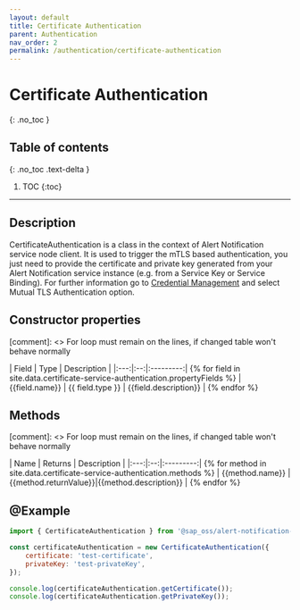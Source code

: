 ```yaml
---
layout: default
title: Certificate Authentication
parent: Authentication
nav_order: 2
permalink: /authentication/certificate-authentication
---
```


# Certificate Authentication
{: .no_toc }

## Table of contents
{: .no_toc .text-delta }

1. TOC
   {:toc}

---

## Description

CertificateAuthentication is a class in the context of Alert Notification service node client. It is used to trigger the mTLS based authentication, you just need to provide the certificate and private key generated from your Alert Notification service instance (e.g. from a Service Key or Service Binding). For further information go to [Credential Management](https://help.sap.com/docs/ALERT_NOTIFICATION/5967a369d4b74f7a9c2b91f5df8e6ab6/80fe24f86bde4e3aac2903ac05511835.html?locale=en-US) and select Mutual TLS Authentication option.

## Constructor properties

[comment]: <> For loop must remain on the lines, if changed table won't behave normally

| Field | Type | Description |
|:---:|:--:|:---------:| {% for field in site.data.certificate-service-authentication.propertyFields %}
| {{field.name}} | {{ field.type }} | {{field.description}} | {% endfor %}

## Methods

[comment]: <> For loop must remain on the lines, if changed table won't behave normally

| Name | Returns | Description |
|:---:|:--:|:---------:| {% for method in site.data.certificate-service-authentication.methods %}
| {{method.name}} | {{method.returnValue}}|{{method.description}} | {% endfor %}

## @Example

```js
import { CertificateAuthentication } from '@sap_oss/alert-notification-client';

const certificateAuthentication = new CertificateAuthentication({
    certificate: 'test-certificate',
    privateKey: 'test-privateKey',
});

console.log(certificateAuthentication.getCertificate());
console.log(certificateAuthentication.getPrivateKey());
```